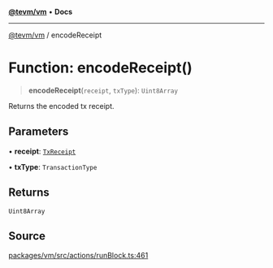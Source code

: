 [**@tevm/vm**](../README.md) • **Docs**

***

[@tevm/vm](../globals.md) / encodeReceipt

# Function: encodeReceipt()

> **encodeReceipt**(`receipt`, `txType`): `Uint8Array`

Returns the encoded tx receipt.

## Parameters

• **receipt**: [`TxReceipt`](../type-aliases/TxReceipt.md)

• **txType**: `TransactionType`

## Returns

`Uint8Array`

## Source

[packages/vm/src/actions/runBlock.ts:461](https://github.com/evmts/tevm-monorepo/blob/main/packages/vm/src/actions/runBlock.ts#L461)
